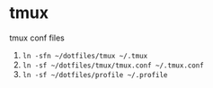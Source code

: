 # tmux
tmux conf files

1. `ln -sfn ~/dotfiles/tmux ~/.tmux`
2. `ln -sf ~/dotfiles/tmux/tmux.conf ~/.tmux.conf`
3. `ln -sf ~/dotfiles/profile ~/.profile`

